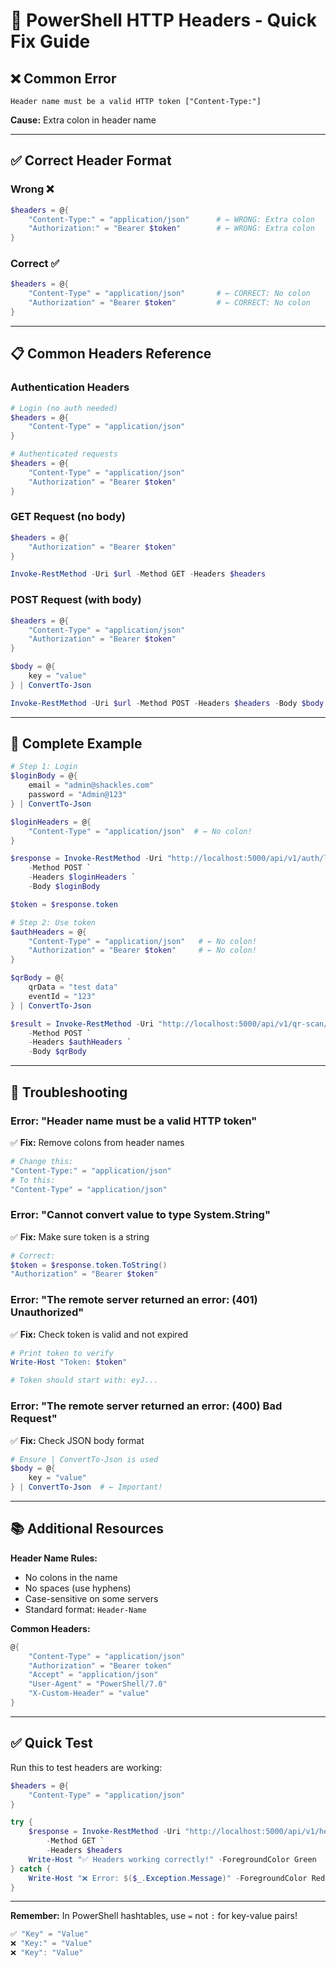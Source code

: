 # 🔧 PowerShell HTTP Headers - Quick Fix Guide

## ❌ Common Error

```
Header name must be a valid HTTP token ["Content-Type:"]
```

**Cause:** Extra colon in header name

---

## ✅ Correct Header Format

### **Wrong ❌**
```powershell
$headers = @{
    "Content-Type:" = "application/json"      # ← WRONG: Extra colon
    "Authorization:" = "Bearer $token"        # ← WRONG: Extra colon
}
```

### **Correct ✅**
```powershell
$headers = @{
    "Content-Type" = "application/json"       # ← CORRECT: No colon
    "Authorization" = "Bearer $token"         # ← CORRECT: No colon
}
```

---

## 📋 Common Headers Reference

### **Authentication Headers**
```powershell
# Login (no auth needed)
$headers = @{
    "Content-Type" = "application/json"
}

# Authenticated requests
$headers = @{
    "Content-Type" = "application/json"
    "Authorization" = "Bearer $token"
}
```

### **GET Request (no body)**
```powershell
$headers = @{
    "Authorization" = "Bearer $token"
}

Invoke-RestMethod -Uri $url -Method GET -Headers $headers
```

### **POST Request (with body)**
```powershell
$headers = @{
    "Content-Type" = "application/json"
    "Authorization" = "Bearer $token"
}

$body = @{
    key = "value"
} | ConvertTo-Json

Invoke-RestMethod -Uri $url -Method POST -Headers $headers -Body $body
```

---

## 🎯 Complete Example

```powershell
# Step 1: Login
$loginBody = @{
    email = "admin@shackles.com"
    password = "Admin@123"
} | ConvertTo-Json

$loginHeaders = @{
    "Content-Type" = "application/json"  # ← No colon!
}

$response = Invoke-RestMethod -Uri "http://localhost:5000/api/v1/auth/login" `
    -Method POST `
    -Headers $loginHeaders `
    -Body $loginBody

$token = $response.token

# Step 2: Use token
$authHeaders = @{
    "Content-Type" = "application/json"   # ← No colon!
    "Authorization" = "Bearer $token"     # ← No colon!
}

$qrBody = @{
    qrData = "test data"
    eventId = "123"
} | ConvertTo-Json

$result = Invoke-RestMethod -Uri "http://localhost:5000/api/v1/qr-scan/scan-qr" `
    -Method POST `
    -Headers $authHeaders `
    -Body $qrBody
```

---

## 🐛 Troubleshooting

### Error: "Header name must be a valid HTTP token"
✅ **Fix:** Remove colons from header names
```powershell
# Change this:
"Content-Type:" = "application/json"
# To this:
"Content-Type" = "application/json"
```

### Error: "Cannot convert value to type System.String"
✅ **Fix:** Make sure token is a string
```powershell
# Correct:
$token = $response.token.ToString()
"Authorization" = "Bearer $token"
```

### Error: "The remote server returned an error: (401) Unauthorized"
✅ **Fix:** Check token is valid and not expired
```powershell
# Print token to verify
Write-Host "Token: $token"

# Token should start with: eyJ...
```

### Error: "The remote server returned an error: (400) Bad Request"
✅ **Fix:** Check JSON body format
```powershell
# Ensure | ConvertTo-Json is used
$body = @{
    key = "value"
} | ConvertTo-Json  # ← Important!
```

---

## 📚 Additional Resources

**Header Name Rules:**
- No colons in the name
- No spaces (use hyphens)
- Case-sensitive on some servers
- Standard format: `Header-Name`

**Common Headers:**
```powershell
@{
    "Content-Type" = "application/json"
    "Authorization" = "Bearer token"
    "Accept" = "application/json"
    "User-Agent" = "PowerShell/7.0"
    "X-Custom-Header" = "value"
}
```

---

## ✅ Quick Test

Run this to test headers are working:

```powershell
$headers = @{
    "Content-Type" = "application/json"
}

try {
    $response = Invoke-RestMethod -Uri "http://localhost:5000/api/v1/health" `
        -Method GET `
        -Headers $headers
    Write-Host "✅ Headers working correctly!" -ForegroundColor Green
} catch {
    Write-Host "❌ Error: $($_.Exception.Message)" -ForegroundColor Red
}
```

---

**Remember:** In PowerShell hashtables, use `=` not `:` for key-value pairs!

```powershell
✅ "Key" = "Value"
❌ "Key:" = "Value"
❌ "Key": "Value"
```

